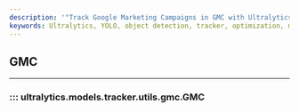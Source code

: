 ```yaml
---
description: '"Track Google Marketing Campaigns in GMC with Ultralytics Tracker. Learn to set up and use GMC for detailed analytics. Get started now."'
keywords: Ultralytics, YOLO, object detection, tracker, optimization, models, documentation
---
```


## GMC
---
### ::: ultralytics.models.tracker.utils.gmc.GMC
<br><br>
